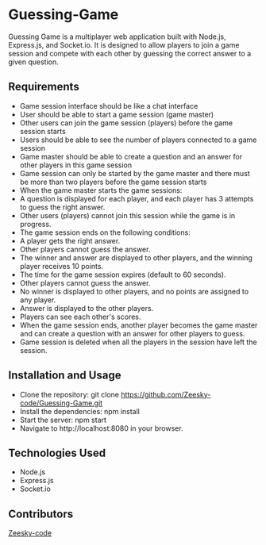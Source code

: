 # Guessing-Game

Guessing Game is a multiplayer web application built with Node.js, Express.js, and Socket.io. It is designed to allow players to join a game session and compete with each other by guessing the correct answer to a given question.

## Requirements
- Game session interface should be like a chat interface
- User should be able to start a game session (game master)
- Other users can join the game session (players) before the game session starts
- Users should be able to see the number of players connected to a game session
- Game master should be able to create a question and an answer for other players in this game session
- Game session can only be started by the game master and there must be more than two players before the game session starts
- When the game master starts the game sessions:
- A question is displayed for each player, and each player has 3 attempts to guess the right answer.
- Other users (players) cannot join this session while the game is in progress.
- The game session ends on the following conditions:
- A player gets the right answer.
- Other players cannot guess the answer.
- The winner and answer are displayed to other players, and the winning player receives 10 points.
- The time for the game session expires (default to 60 seconds).
- Other players cannot guess the answer.
- No winner is displayed to other players, and no points are assigned to any player.
- Answer is displayed to the other players.
- Players can see each other's scores.
- When the game session ends, another player becomes the game master and can create a question with an answer for other players to guess.
- Game session is deleted when all the players in the session have left the session.

## Installation and Usage
- Clone the repository: git clone https://github.com/Zeesky-code/Guessing-Game.git
- Install the dependencies: npm install
- Start the server: npm start
- Navigate to http://localhost:8080 in your browser.

## Technologies Used
- Node.js
- Express.js
- Socket.io

## Contributors
[Zeesky-code](https://github.com/Zeesky-code)

